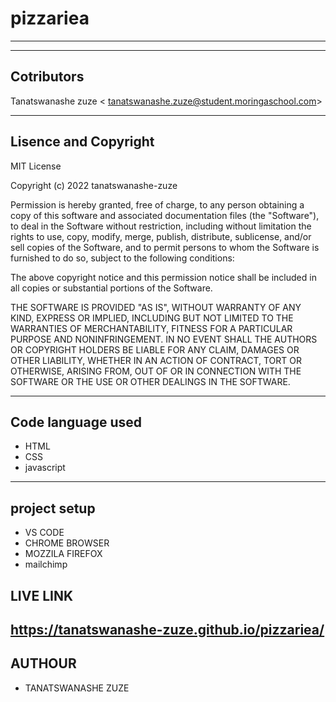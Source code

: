 # pizzariea

------
-----
 ## Cotributors
 Tanatswanashe zuze <	tanatswanashe.zuze@student.moringaschool.com>

 ---

 ## Lisence and Copyright
   
  MIT License

Copyright (c) 2022 tanatswanashe-zuze

Permission is hereby granted, free of charge, to any person obtaining a copy
of this software and associated documentation files (the "Software"), to deal
in the Software without restriction, including without limitation the rights
to use, copy, modify, merge, publish, distribute, sublicense, and/or sell
copies of the Software, and to permit persons to whom the Software is
furnished to do so, subject to the following conditions:

The above copyright notice and this permission notice shall be included in all
copies or substantial portions of the Software.

THE SOFTWARE IS PROVIDED "AS IS", WITHOUT WARRANTY OF ANY KIND, EXPRESS OR
IMPLIED, INCLUDING BUT NOT LIMITED TO THE WARRANTIES OF MERCHANTABILITY,
FITNESS FOR A PARTICULAR PURPOSE AND NONINFRINGEMENT. IN NO EVENT SHALL THE
AUTHORS OR COPYRIGHT HOLDERS BE LIABLE FOR ANY CLAIM, DAMAGES OR OTHER
LIABILITY, WHETHER IN AN ACTION OF CONTRACT, TORT OR OTHERWISE, ARISING FROM,
OUT OF OR IN CONNECTION WITH THE SOFTWARE OR THE USE OR OTHER DEALINGS IN THE
SOFTWARE.

---

  ## Code language used
  
  + HTML
  + CSS
  + javascript
  
   

----

## project setup

+ VS CODE
+ CHROME BROWSER 
+ MOZZILA FIREFOX
+ mailchimp

## LIVE LINK


https://tanatswanashe-zuze.github.io/pizzariea/
---
## AUTHOUR

+ TANATSWANASHE ZUZE

